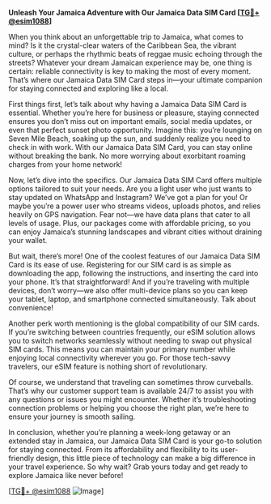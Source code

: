 **Unleash Your Jamaica Adventure with Our Jamaica Data SIM Card [[TG💪+ @esim1088](https://t.me/s/esim1088)]**

When you think about an unforgettable trip to Jamaica, what comes to mind? Is it the crystal-clear waters of the Caribbean Sea, the vibrant culture, or perhaps the rhythmic beats of reggae music echoing through the streets? Whatever your dream Jamaican experience may be, one thing is certain: reliable connectivity is key to making the most of every moment. That’s where our Jamaica Data SIM Card steps in—your ultimate companion for staying connected and exploring like a local.

First things first, let’s talk about why having a Jamaica Data SIM Card is essential. Whether you’re here for business or pleasure, staying connected ensures you don’t miss out on important emails, social media updates, or even that perfect sunset photo opportunity. Imagine this: you’re lounging on Seven Mile Beach, soaking up the sun, and suddenly realize you need to check in with work. With our Jamaica Data SIM Card, you can stay online without breaking the bank. No more worrying about exorbitant roaming charges from your home network!

Now, let’s dive into the specifics. Our Jamaica Data SIM Card offers multiple options tailored to suit your needs. Are you a light user who just wants to stay updated on WhatsApp and Instagram? We’ve got a plan for you! Or maybe you’re a power user who streams videos, uploads photos, and relies heavily on GPS navigation. Fear not—we have data plans that cater to all levels of usage. Plus, our packages come with affordable pricing, so you can enjoy Jamaica’s stunning landscapes and vibrant cities without draining your wallet.

But wait, there’s more! One of the coolest features of our Jamaica Data SIM Card is its ease of use. Registering for our SIM card is as simple as downloading the app, following the instructions, and inserting the card into your phone. It’s that straightforward! And if you’re traveling with multiple devices, don’t worry—we also offer multi-device plans so you can keep your tablet, laptop, and smartphone connected simultaneously. Talk about convenience!

Another perk worth mentioning is the global compatibility of our SIM cards. If you’re switching between countries frequently, our eSIM solution allows you to switch networks seamlessly without needing to swap out physical SIM cards. This means you can maintain your primary number while enjoying local connectivity wherever you go. For those tech-savvy travelers, our eSIM feature is nothing short of revolutionary.

Of course, we understand that traveling can sometimes throw curveballs. That’s why our customer support team is available 24/7 to assist you with any questions or issues you might encounter. Whether it’s troubleshooting connection problems or helping you choose the right plan, we’re here to ensure your journey is smooth sailing.

In conclusion, whether you’re planning a week-long getaway or an extended stay in Jamaica, our Jamaica Data SIM Card is your go-to solution for staying connected. From its affordability and flexibility to its user-friendly design, this little piece of technology can make a big difference in your travel experience. So why wait? Grab yours today and get ready to explore Jamaica like never before!

[[TG💪+ @esim1088](https://t.me/s/esim1088) ![Image](https://i.postimg.cc/Y0z9fWf4/image.png)]